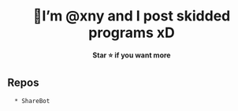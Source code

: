 

<h1 align="center">👋I’m @xny and I post skidded programs xD</h1>

<p align='center'>
  <b>Star ⭐ if you want more</b><br>
</p>


## Repos
```
  * ShareBot
```

